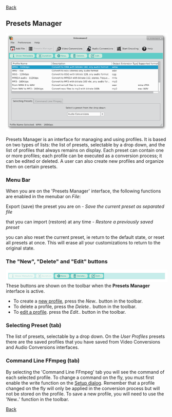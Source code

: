 [Back](../../../videomass2_use.md)

## Presets Manager

![Image](../../../images/presets_manager.png)

Presets Manager is an interface for managing and using profiles. It is based on two types of lists: the list of presets, 
selectable by a drop down, and the list of profiles that always remains on display. Each preset can contain one or more 
profiles; each profile can be executed as a conversion process; it can be edited or deleted. A user can also create new 
profiles and organize them on certain presets.

### Menu Bar
When you are on the 'Presets Manager' interface, the following functions are enabled in the menubar on _File_:

Export (save) the preset you are on - _Save the current preset as separated file_

that you can import (restore) at any time - _Restore a previously saved preset_

you can also reset the current preset, ie return to the default state, or reset all presets at once. This will erase 
all your customizations to return to the original state.

### The "New", "Delete" and "Edit" buttons
![Image](../../../images/presets_manager_buttons.png)   
These buttons are shown on the toolbar when the **Presets Manager** interface is active.
* To create a [new profile](https://jeanslack.github.io/Videomass2/Pages/Main_Toolbar/PresetsManager_Panel/Profiles_management.html), press the _New.._ button in the toolbar.
* To delete a profile, press the _Delete.._ button in the toolbar.
* To [edit a profile](https://jeanslack.github.io/Videomass2/Pages/Main_Toolbar/PresetsManager_Panel/Profiles_management.html). press the _Edit.._ button in the toolbar.

### Selecting Preset (tab)
The list of presets, selectable by a drop down. On the _User Profiles_ presets there are the saved profiles that you 
have saved from Video Conversions and Audio Conversions interfaces.

### Command Line FFmpeg (tab)
By selecting the 'Command Line FFmpeg' tab you will see the command of each selected profile. To change a command on the 
fly, you must first enable the write function on the [Setup dialog](https://github.com/jeanslack/Videomass2/blob/gh-pages/Pages/Startup/Setup.md). Remember that a profile changed on the fly will only be applied in the conversion process but will 
not be stored on the profile. To save a new profile, you will need to use the 'New..' function in the toolbar.

[Back](../../../videomass2_use.md)
